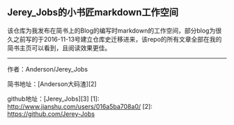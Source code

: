 ## Jerey_Jobs的小书匠markdown工作空间

 该仓库为我发布在简书上的Blog的编写时markdown的工作空间，部分blog为很久之前写的于2016-11-13号建立仓库史迁移进来，该repo的所有文章全部在我的简书主页可以看到，且阅读效果更佳。
 
  ----------
 作者：Anderson/Jerey_Jobs

 简书地址：[Anderson大码渣][2]

 github地址：[Jerey_Jobs][3]
  [1]: http://www.jianshu.com/users/016a5ba708a0/
  [2]: https://github.com/Jerey-Jobs

